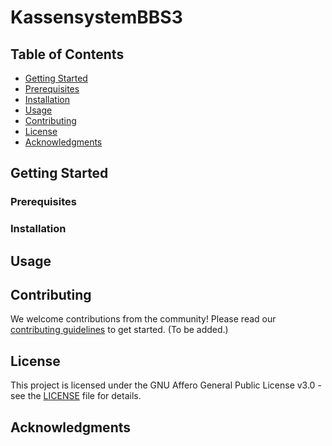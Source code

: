 # KassensystemBBS3

## Table of Contents

- [Getting Started](#getting-started)
- [Prerequisites](#prerequisites)
- [Installation](#installation)
- [Usage](#usage)
- [Contributing](#contributing)
- [License](#license)
- [Acknowledgments](#acknowledgments)

## Getting Started


### Prerequisites



### Installation

## Usage

## Contributing

We welcome contributions from the community! Please read our [contributing guidelines](CONTRIBUTING.md) to get started. (To be added.)

## License

This project is licensed under the GNU Affero General Public License v3.0 - see the [LICENSE](LICENSE) file for details.

## Acknowledgments


